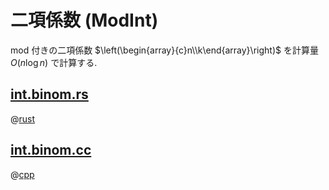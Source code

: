 # 二項係数 (ModInt)

mod 付きの二項係数
$\left(\begin{array}{c}n\\k\end{array}\right)$
を計算量 $O(n \log n)$ で計算する.

## [int.binom.rs](int.binom.rs)

@[rust](int.binom.rs)

## [int.binom.cc](int.binom.cc)

@[cpp](int.binom.cc)

